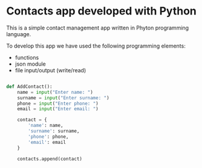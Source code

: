 # Contacts app developed with Python

This is a simple contact management app written in Phyton programming language.

To develop this app we have used the following programming elements:

- functions
- json module
- file input/output (write/read)


```py

def AddContact():
    name = input("Enter name: ")
    surname = input("Enter surname: ")
    phone = input("Enter phone: ")
    email = input("Enter email: ")

    contact = {
        'name': name,
        'surname': surname,
        'phone': phone,
        'email': email
    }

    contacts.append(contact)
